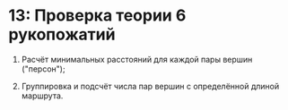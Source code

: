 # 13: Проверка теории 6 рукопожатий

1) Расчёт минимальных расстояний для каждой пары вершин ("персон");

2) Группировка и подсчёт числа пар вершин с определённой длиной маршрута.
